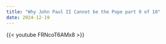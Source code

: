 ```yaml
---
title: "Why John Paul II Cannot be the Pope part 9 of 10"
date: 2024-12-19
---
```


{{< youtube FRNcoT6AMx8 >}}
